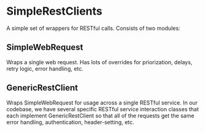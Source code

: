 # SimpleRestClients

A simple set of wrappers for RESTful calls.  Consists of two modules:

## SimpleWebRequest

Wraps a single web request.  Has lots of overrides for priorization, delays, retry logic, error handling, etc.

## GenericRestClient

Wraps SimpleWebRequest for usage across a single RESTful service.  In our codebase, we have several specific RESTful service interaction
classes that each implement GenericRestClient so that all of the requests get the same error handling, authentication, header-setting,
etc.
